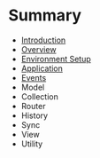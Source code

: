 # Summary

* [Introduction](README.md)
* [Overview](overview.md)
* [Environment Setup](environment-setup.md)
* [Application](application.md)
* [Events](events.md)
* Model
* Collection
* Router
* History
* Sync
* View
* Utility

